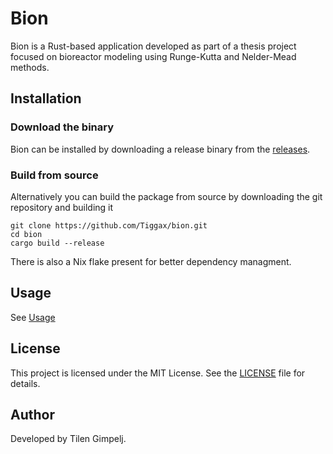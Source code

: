 # Bion

Bion is a Rust-based application developed as part of a thesis project focused on bioreactor modeling using Runge-Kutta and Nelder-Mead methods. 

## Installation

### Download the binary

Bion can be installed by downloading a release binary from the [releases](https://github.com/Tiggax/bion/releases).


### Build from source

Alternatively you can build the package from source by downloading the git repository and building it

```
git clone https://github.com/Tiggax/bion.git
cd bion
cargo build --release
```

There is also a Nix flake present for better dependency managment.

## Usage

See [Usage](https://tiggax.github.io/bion/)

## License

This project is licensed under the MIT License. See the [LICENSE](LICENSE) file for details.

## Author

Developed by Tilen Gimpelj.  
